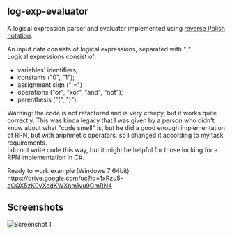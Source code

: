 ## log-exp-evaluator

A logical expression parser and evaluator implemented using [reverse Polish notation](https://en.wikipedia.org/wiki/Reverse_Polish_notation).

An input data consists of logical expressions, separated with ";".  
Logical expressions consist of:
* variables' identifiers;
* constants ("0", "1");
* assignment sign (":=")
* operations ("or", "xor", "and", "not");
* parenthesis ("(", ")").

Warning: the code is not refactored and is very creepy, but it works quite correctly. This was kinda legacy that I was given by a person who didn't know about what "code smell" is, but he did a good enough implementation of RPN, but with ariphmetic operators, so I changed it according to my task requirements.  
I do not write code this way, but it might be helpful for those looking for a RPN implementation in C#.

Ready to work example (Windows 7 64bit):  
https://drive.google.com/uc?id=1xRzu5-cCQX5zK0vXedKWXnm1vu9GmRN4


## Screenshots

![Screenshot 1](https://drive.google.com/uc?id=1pLNihnw5lV2iofd3K3GT7gmHYu33ZM1k)


